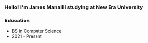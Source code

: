 ### Hello! I'm James Manalili studying at New Era University

### Education
- BS in Computer Science
- 2021 -  Present
